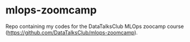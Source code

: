 # mlops-zoomcamp
Repo containing my codes for the DataTalksClub MLOps zoocamp course (https://github.com/DataTalksClub/mlops-zoomcamp).
